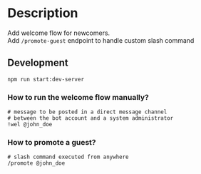 # Description

Add welcome flow for newcomers.  
Add `/promote-guest` endpoint to handle custom slash command

## Development

```
npm run start:dev-server
```

### How to run the welcome flow manually?

```
# message to be posted in a direct message channel
# between the bot account and a system administrator
!wel @john_doe
```

### How to promote a guest?

```
# slash command executed from anywhere
/promote @john_doe
```
